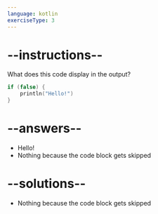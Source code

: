 ```yaml
---
language: kotlin
exerciseType: 3
---
```


# --instructions--

What does this code display in the output?
```kotlin
if (false) {
    println("Hello!")
}
```

# --answers--

- Hello!
- Nothing because the code block gets skipped

# --solutions--

- Nothing because the code block gets skipped
